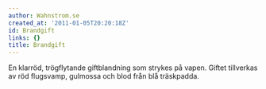 ```yaml
---
author: Wahnstrom.se
created_at: '2011-01-05T20:20:18Z'
id: Brandgift
links: {}
title: Brandgift
---
```


En klarröd, trögflytande giftblandning som strykes på vapen. Giftet tillverkas av röd flugsvamp,
gulmossa och blod från blå träskpadda.